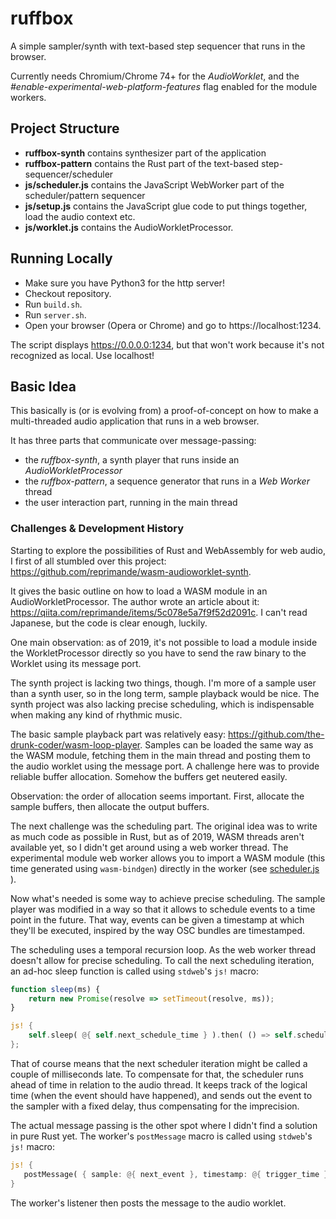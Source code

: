 # ruffbox

A simple sampler/synth with text-based step sequencer that runs in the browser.

Currently needs Chromium/Chrome 74+ for the *AudioWorklet*, and the *#enable-experimental-web-platform-features* flag enabled for the module workers.

## Project Structure

* **ruffbox-synth** contains synthesizer part of the application
* **ruffbox-pattern** contains the Rust part of the text-based step-sequencer/scheduler
* **js/scheduler.js** contains the JavaScript WebWorker part of the scheduler/pattern sequencer
* **js/setup.js** contains the JavaScript glue code to put things together, load the audio context etc.
* **js/worklet.js** contains the AudioWorkletProcessor.

## Running Locally
* Make sure you have Python3 for the http server!
* Checkout repository.
* Run `build.sh`.
* Run `server.sh`.
* Open your browser (Opera or Chrome) and go to https://localhost:1234. 

The script displays https://0.0.0.0:1234, but that won't work because it's not recognized as local. Use localhost!

## Basic Idea

This basically is (or is evolving from) a proof-of-concept on how to make a multi-threaded audio application that runs in a web browser.

It has three parts that communicate over message-passing:

* the *ruffbox-synth*, a synth player that runs inside an *AudioWorkletProcessor*
* the *ruffbox-pattern*, a sequence generator that runs in a *Web Worker* thread
* the user interaction part, running in the main thread

### Challenges & Development History

Starting to explore the possibilities of Rust and WebAssembly for web audio, I first of all stumbled over this project:
https://github.com/reprimande/wasm-audioworklet-synth. 

It gives the basic outline on how to load a WASM module in an AudioWorkletProcessor. The author wrote an article about it:
https://qiita.com/reprimande/items/5c078e5a7f9f52d2091c. I can't read Japanese, but the code is clear enough, luckily.

One main observation: as of 2019, it's not possible to load a module inside the WorkletProcessor directly
so you have to send the raw binary to the Worklet using its message port. 

The synth project is lacking two things, though. I'm more of a sample user than a synth user, so in the long term, sample
playback would be nice. The synth project was also lacking precise scheduling, which is indispensable when making any kind
of rhythmic music. 

The basic sample playback part was relatively easy: https://github.com/the-drunk-coder/wasm-loop-player. Samples can be loaded 
the same way as the WASM module, fetching them in the main thread and posting them to the audio worklet using the message port.
A challenge here was to provide reliable buffer allocation. Somehow the buffers get neutered easily.

Observation: the order of allocation seems important. First, allocate the sample buffers, then allocate the output buffers.

The next challenge was the scheduling part. The original idea was to write as much code as possible in Rust, but as of 2019, 
WASM threads aren't available yet, so I didn't get around using a web worker thread. The experimental module web worker allows you to
import a WASM module (this time generated using `wasm-bindgen`) directly in the worker (see [scheduler.js](js/scheduler.js) ).

Now what's needed is some way to achieve precise scheduling. The sample player was modified in a way so that it allows to schedule events
to a time point in the future. That way, events can be given a timestamp at which they'll be executed, inspired by the way OSC bundles are timestamped.

The scheduling uses a temporal recursion loop. As the web worker thread doesn't allow for precise scheduling. To call the next scheduling iteration, an ad-hoc sleep function is called using `stdweb`'s `js!` macro:

```javascript
function sleep(ms) {
    return new Promise(resolve => setTimeout(resolve, ms));
}
```

```rust
js! {            
    self.sleep( @{ self.next_schedule_time } ).then( () => self.scheduler.scheduler_routine( performance.now()));
}; 
```

That of course means that the next scheduler iteration might be called a couple of milliseconds late. To compensate for that, 
the scheduler runs ahead of time in relation to the audio thread. It keeps track of the logical time (when the event should have happened), and sends out the event to the sampler with a fixed delay, thus compensating for the imprecision. 

The actual message passing is the other spot where I didn't find a solution in pure Rust yet. The worker's `postMessage` macro 
is called using `stdweb`'s `js!` macro:

```rust
js! {                
   postMessage( { sample: @{ next_event }, timestamp: @{ trigger_time } } );
}
```

The worker's listener then posts the message to the audio worklet. 
